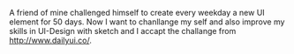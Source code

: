A friend of mine challenged himself to create every weekday a new UI element for 50 days. Now I want to chanllange my self and also improve my skills in UI-Design with sketch and I accapt the challange from http://www.dailyui.co/.  
